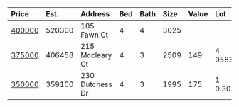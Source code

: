| Price      | Est.   | Address         | Bed | Bath | Size | Value | Lot    | Unit  | Year |
| :--------- | :----- | :-------------- | :-- | :--- | :--- | :---- | :----- | :---- | :--- |
| [400000]() | 520300 | 105 Fawn Ct     | 4   | 4    | 3025 |       |        |       |      |
| [375000]() | 406458 | 215 Mccleary Ct | 4   | 3    | 2509 | 149   | 4 9583 | Sqft  | 1996 |
| [350000]() | 359100 | 230 Dutchess Dr | 4   | 3    | 1995 | 175   | 1 0.30 | Acres | 1996 |